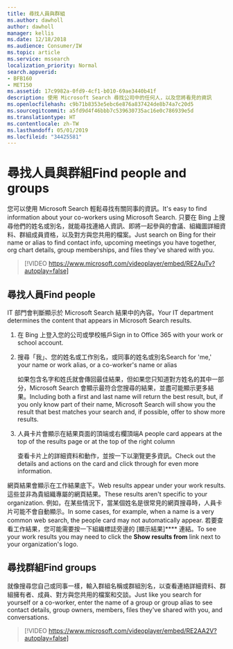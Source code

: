 ```yaml
---
title: 尋找人員與群組
ms.author: dawholl
author: dawholl
manager: kellis
ms.date: 12/18/2018
ms.audience: Consumer/IW
ms.topic: article
ms.service: mssearch
localization_priority: Normal
search.appverid:
- BFB160
- MET150
ms.assetid: 17c9982a-0fd9-4cf1-b010-69ae3440b41f
description: 使用 Microsoft Search 尋找公司中的任何人，以及您將看見的資訊
ms.openlocfilehash: c9b71b8353e5ebc6e876a837424de8b74a7c20d5
ms.sourcegitcommit: a5fd9d4f46bbb7c539630735ac16e0c786939e5d
ms.translationtype: HT
ms.contentlocale: zh-TW
ms.lasthandoff: 05/01/2019
ms.locfileid: "34425581"
---
```

# <a name="find-people-and-groups"></a><span data-ttu-id="8c78e-103">尋找人員與群組</span><span class="sxs-lookup"><span data-stu-id="8c78e-103">Find people and groups</span></span>

<span data-ttu-id="8c78e-104">您可以使用 Microsoft Search 輕鬆尋找有關同事的資訊。</span><span class="sxs-lookup"><span data-stu-id="8c78e-104">It's easy to find information about your co-workers using Microsoft Search.</span></span> <span data-ttu-id="8c78e-105">只要在 Bing 上搜尋他們的姓名或別名，就能尋找連絡人資訊、即將一起參與的會議、組織圖詳細資料、群組成員資格，以及對方與您共用的檔案。</span><span class="sxs-lookup"><span data-stu-id="8c78e-105">Just search on Bing for their name or alias to find contact info, upcoming meetings you have together, org chart details, group memberships, and files they've shared with you.</span></span>
  
> [!VIDEO https://www.microsoft.com/videoplayer/embed/RE2AuTv?autoplay=false]
  
## <a name="find-people"></a><span data-ttu-id="8c78e-106">尋找人員</span><span class="sxs-lookup"><span data-stu-id="8c78e-106">Find people</span></span>

<span data-ttu-id="8c78e-107">IT 部門會判斷顯示於 Microsoft Search 結果中的內容。</span><span class="sxs-lookup"><span data-stu-id="8c78e-107">Your IT department determines the content that appears in Microsoft Search results.</span></span>
  
1. <span data-ttu-id="8c78e-108">在 Bing 上登入您的公司或學校帳戶</span><span class="sxs-lookup"><span data-stu-id="8c78e-108">Sign in to Office 365 with your work or school account.</span></span>
    
2. <span data-ttu-id="8c78e-109">搜尋「我」、您的姓名或工作別名，或同事的姓名或別名</span><span class="sxs-lookup"><span data-stu-id="8c78e-109">Search for 'me,' your name or work alias, or a co-worker's name or alias</span></span>
    
    <span data-ttu-id="8c78e-110">如果包含名字和姓氏就會傳回最佳結果，但如果您只知道對方姓名的其中一部分，Microsoft Search 會顯示最符合您搜尋的結果，並盡可能顯示更多結果。</span><span class="sxs-lookup"><span data-stu-id="8c78e-110">Including both a first and last name will return the best result, but, if you only know part of their name, Microsoft Search will show you the result that best matches your search and, if possible, offer to show more results.</span></span>
    
3. <span data-ttu-id="8c78e-111">人員卡片會顯示在結果頁面的頂端或右欄頂端</span><span class="sxs-lookup"><span data-stu-id="8c78e-111">A people card appears at the top of the results page or at the top of the right column</span></span>
    
    <span data-ttu-id="8c78e-112">查看卡片上的詳細資料和動作，並按一下以瀏覽更多資訊。</span><span class="sxs-lookup"><span data-stu-id="8c78e-112">Check out the details and actions on the card and click through for even more information.</span></span>
    
<span data-ttu-id="8c78e-113">網頁結果會顯示在工作結果底下。</span><span class="sxs-lookup"><span data-stu-id="8c78e-113">Web results appear under your work results.</span></span> <span data-ttu-id="8c78e-114">這些並非為貴組織專屬的網頁結果。</span><span class="sxs-lookup"><span data-stu-id="8c78e-114">These results aren't specific to your organization.</span></span> <span data-ttu-id="8c78e-115">例如，在某些情況下，當某個姓名是很常見的網頁搜尋時，人員卡片可能不會自動顯示。</span><span class="sxs-lookup"><span data-stu-id="8c78e-115">In some cases, for example, when a name is a very common web search, the people card may not automatically appear.</span></span> <span data-ttu-id="8c78e-116">若要查看工作結果，您可能需要按一下組織標誌旁邊的 [顯示結果]\*\*\*\* 連結。</span><span class="sxs-lookup"><span data-stu-id="8c78e-116">To see your work results you may need to click the **Show results from** link next to your organization's logo.</span></span> 
  
## <a name="find-groups"></a><span data-ttu-id="8c78e-117">尋找群組</span><span class="sxs-lookup"><span data-stu-id="8c78e-117">Find groups</span></span>

<span data-ttu-id="8c78e-118">就像搜尋您自己或同事一樣，輸入群組名稱或群組別名，以查看連絡詳細資料、群組擁有者、成員、對方與您共用的檔案和交談。</span><span class="sxs-lookup"><span data-stu-id="8c78e-118">Just like you search for yourself or a co-worker, enter the name of a group or group alias to see contact details, group owners, members, files they've shared with you, and conversations.</span></span>
  
> [!VIDEO https://www.microsoft.com/videoplayer/embed/RE2AA2V?autoplay=false]
  

  

